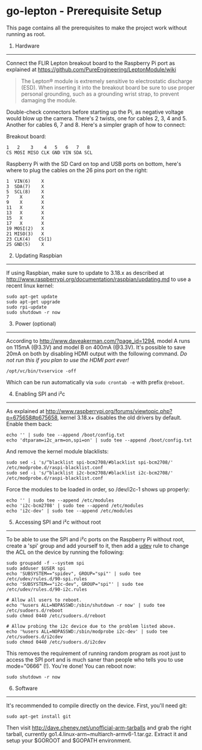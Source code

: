 go-lepton - Prerequisite Setup
==============================

This page contains all the prerequisites to make the project work without
running as root.

1. Hardware
-----------

Connect the FLIR Lepton breakout board to the Raspberry Pi port as explained at
https://github.com/PureEngineering/LeptonModule/wiki

> The Lepton® module is extremely sensitive to electrostatic discharge (ESD).
> When inserting it into the breakout board be sure to use proper personal
> grounding, such as a grounding wrist strap, to prevent damaging the module.

Double-check connectors before starting up the Pi, as negative voltage would
blow up the camera. There's 2 twists, one for cables 2, 3, 4 and 5.  Another for
cables 6, 7 and 8. Here's a simpler graph of how to connect:

Breakout board:

    1   2    3    4   5   6   7   8
    CS MOSI MISO CLK GND VIN SDA SCL

Raspberry Pi with the SD Card on top and USB ports on bottom, here's where to
plug the cables on the 26 pins port on the right:

    1  VIN(6)    X
    3  SDA(7)    X
    5  SCL(8)    X
    7    X       X
    9    X       X
    11   X       X
    13   X       X
    15   X       X
    17   X       X
    19 MOSI(2)   X
    21 MISO(3)   X
    23 CLK(4)   CS(1)
    25 GND(5)    X


2. Updating Raspbian
--------------------

If using Raspbian, make sure to update to 3.18.x as described at
http://www.raspberrypi.org/documentation/raspbian/updating.md to use a recent
linux kernel:

    sudo apt-get update
    sudo apt-get upgrade
    sudo rpi-update
    sudo shutdown -r now


3. Power (optional)
-------------------

According to http://www.daveakerman.com/?page_id=1294, model A runs on 115mA
(@3.3V) and model B on 400mA (@3.3V). It's possible to save 20mA on both by
disabling HDMI output with the following command. *Do not run this if you plan
to use the HDMI port ever!*

    /opt/vc/bin/tvservice -off

Which can be run automatically via `sudo crontab -e` with prefix `@reboot`.


4. Enabling SPI and i²c
-----------------------

As explained at
http://www.raspberrypi.org/forums/viewtopic.php?p=675658#p675658, kernel 3.18.x+
disables the old drivers by default. Enable them back:

    echo '' | sudo tee --append /boot/config.txt
    echo 'dtparam=i2c_arm=on,spi=on' | sudo tee --append /boot/config.txt

And remove the kernel module blacklists:

    sudo sed -i 's/^blacklist spi-bcm2708/#blacklist spi-bcm2708/' /etc/modprobe.d/raspi-blacklist.conf
    sudo sed -i 's/^blacklist i2c-bcm2708/#blacklist i2c-bcm2708/' /etc/modprobe.d/raspi-blacklist.conf

Force the modules to be loaded in order, so /dev/i2c-1 shows up properly:

    echo '' | sudo tee --append /etc/modules
    echo 'i2c-bcm2708' | sudo tee --append /etc/modules
    echo 'i2c-dev' | sudo tee --append /etc/modules


5. Accessing SPI and i²c without root
-------------------------------------

To be able to use the SPI and i²c ports on the Raspberry Pi without root, create
a 'spi' group and add yourself to it, then add a
[udev](http://reactivated.net/writing_udev_rules.html) rule to change the ACL on
the device by running the following:

    sudo groupadd -f --system spi
    sudo adduser $USER spi
    echo 'SUBSYSTEM=="spidev", GROUP="spi"' | sudo tee /etc/udev/rules.d/90-spi.rules
    echo 'SUBSYSTEM=="i2c-dev", GROUP="spi"' | sudo tee /etc/udev/rules.d/90-i2c.rules

    # Allow all users to reboot.
    echo '%users ALL=NOPASSWD:/sbin/shutdown -r now' | sudo tee /etc/sudoers.d/reboot
    sudo chmod 0440 /etc/sudoers.d/reboot

    # Allow probing the i2c device due to the problem listed above.
    echo '%users ALL=NOPASSWD:/sbin/modprobe i2c-dev' | sudo tee /etc/sudoers.d/i2cdev
    sudo chmod 0440 /etc/sudoers.d/i2cdev

This removes the requirement of running random program as root just to access
the SPI port and is much saner than people who tells you to use mode="0666" (!).
You're done! You can reboot now:

    sudo shutdown -r now


6. Software
-----------

It's recommended to compile directly on the device. First, you'll need git:

    sudo apt-get install git

Then visit http://dave.cheney.net/unofficial-arm-tarballs and grab the right
tarball, currently go1.4.linux-arm~multiarch-armv6-1.tar.gz. Extract it and
setup your $GOROOT and $GOPATH environment.
